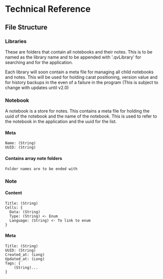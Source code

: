 # Technical Reference


## File Structure
### Libraries
These are folders that contain all notebooks and their notes. This is to be named as the library name and to be appended with '.qvLibrary' for searching and for the application.
    
Each library will soon contain a meta file for managing all child notebooks and notes. This will be used for holding carat positioning, version value and for history backups in the even of a failure in the program (This is subject to change with updates until v2.0)

### Notebook
A notebook is a store for notes. This contains a meta file for holding the uuid of the notebook and the name of the notebook. This is used to refer to the notebook in the application and the uuid for the list.
#### Meta
    Name: (String)
    UUID: (String)

#### Contains array note folders
    Folder names are to be ended with 

### Note

#### Content
    Title: (String)
    Cells: {
      Data: (String)
      Type: (String) <- Enum
      Language: (String) <- To link to enum
    }
  
#### Meta
    Title: (String)
    UUID: (String)
    Created_at: (Long)
    Updated_at: (Long)
    Tags: {
    	(String)...
    }
